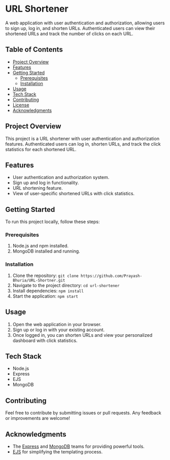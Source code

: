 # URL Shortener

A web application with user authentication and authorization, allowing users to sign up, log in, and shorten URLs. Authenticated users can view their shortened URLs and track the number of clicks on each URL.

## Table of Contents

- [Project Overview](#project-overview)
- [Features](#features)
- [Getting Started](#getting-started)
  - [Prerequisites](#prerequisites)
  - [Installation](#installation)
- [Usage](#usage)
- [Tech Stack](#tech-stack)
- [Contributing](#contributing)
- [License](#license)
- [Acknowledgments](#acknowledgments)

## Project Overview

This project is a URL shortener with user authentication and authorization features. Authenticated users can log in, shorten URLs, and track the click statistics for each shortened URL.

## Features

- User authentication and authorization system.
- Sign up and log in functionality.
- URL shortening feature.
- View of user-specific shortened URLs with click statistics.

## Getting Started

To run this project locally, follow these steps:

### Prerequisites

1. Node.js and npm installed.
2. MongoDB installed and running.

### Installation

1. Clone the repository: `git clone https://github.com/Prayash-Bhuria/URL-Shortner.git`
2. Navigate to the project directory: `cd url-shortener`
3. Install dependencies: `npm install`
4. Start the application: `npm start`

## Usage

1. Open the web application in your browser.
2. Sign up or log in with your existing account.
3. Once logged in, you can shorten URLs and view your personalized dashboard with click statistics.

## Tech Stack

- Node.js
- Express
- EJS
- MongoDB

## Contributing

Feel free to contribute by submitting issues or pull requests. Any feedback or improvements are welcome!

## Acknowledgments

- The [Express](https://expressjs.com/) and [MongoDB](https://www.mongodb.com/) teams for providing powerful tools.
- [EJS](https://ejs.co/) for simplifying the templating process.
